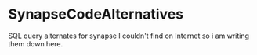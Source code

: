 # SynapseCodeAlternatives
SQL query alternates for synapse I couldn't find on Internet so i am writing them down here.
